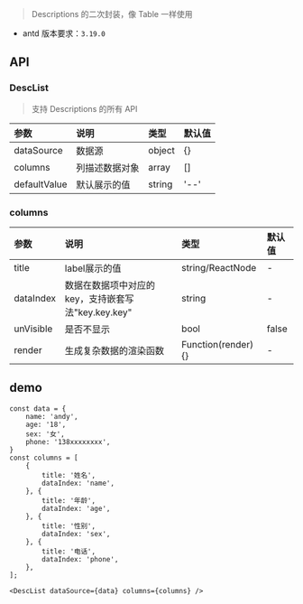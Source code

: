 > Descriptions 的二次封装，像 Table 一样使用

- antd 版本要求：`3.19.0`

## API

### DescList

> 支持 Descriptions 的所有 API

|参数|说明|类型|默认值|
|:--|:--|:--|:--|
|dataSource|数据源|object|{}|
|columns|列描述数据对象|array|[]|
|defaultValue|默认展示的值|string|'--'|

### columns

|参数|说明|类型|默认值|
|:--|:--|:--|:--|
|title|label展示的值|string/ReactNode|-|
|dataIndex|数据在数据项中对应的 key，支持嵌套写法"key.key.key"|string|-|
|unVisible|是否不显示|bool|false|
|render|生成复杂数据的渲染函数|Function(render) {}|-|

## demo

```
const data = {
	name: 'andy',
	age: '18',
	sex: '女',
	phone: '138xxxxxxxx',
}
const columns = [
	{
		title: '姓名',
		dataIndex: 'name',
	}, {
		title: '年龄',
		dataIndex: 'age',
	}, {
		title: '性别',
		dataIndex: 'sex',
	}, {
		title: '电话',
		dataIndex: 'phone',
	},
];

<DescList dataSource={data} columns={columns} />
```